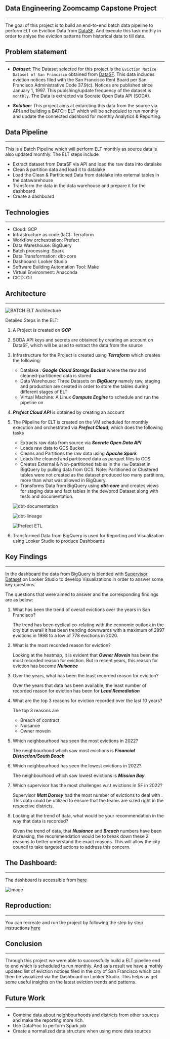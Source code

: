 ## Data Engineering Zoomcamp Capstone Project
---
The goal of this project is to build an end-to-end batch data pipeline to perform ELT on Eviction Data from [DataSF](https://data.sfgov.org/Housing-and-Buildings/Eviction-Notices/5cei-gny5). And execute this task mothly in order to anlyse the eviction patterns from historical data to till date.


## Problem statement
---
* ***Dataset***: 
    The Dataset selected for this project is the `Eviction Notice Dataset of San Francisco` obtained from [DataSF](https://data.sfgov.org/Housing-and-Buildings/Eviction-Notices/5cei-gny5). This data includes eviction notices filed with the San Francisco Rent Board per San Francisco Administrative Code 37.9(c). Notices are published since January 1, 1997. This publshing/update frequency of the dataset is `monthly`. The Data is extracted via Socrate Open Data API (SODA).

* ***Solution***:
    This project aims at extarcting this data from the source via API and building a BATCH ELT which will be scheduled to run monthly and update the connected dashbord for monthly Analytics & Reporting. 


## Data Pipeline 
---
This is a Batch Pipeline which will perform ELT monthly as source data is also updated monthly. The ELT steps include

* Extract dataset from DataSF via API and load the raw data into datalake
* Clean & partition data and load it to datalake 
* Load the Clean & Partitioned Data from datalake into external tables in the datawarehouse
* Transform the data in the data warehouse and prepare it for the dashboard
* Create a dashboard

## Technologies 
---
* Cloud: GCP
* Infrastructure as code (IaC): Terraform
* Workflow orchestration: Prefect
* Data Wareshouse: BigQuery
* Batch processing: Spark
* Data Transformation: dbt-core
* Dashboard: Looker Studio
* Software Building Automation Tool: Make
* Virtual Environment: Anaconda
* CICD: Git

## Architecture
---
![BATCH ELT Architecture](images/architecture.JPG)

Detailed Steps in the ELT:
1. A Project is created on ***GCP*** 
1. SODA API keys and secrets are obtained by creating an account on DataSF, which will be used to extract the data from the source
1. Infrastructure for the Project is created using ***Terraform*** which creates the following:
    * Datalake : ***Google Cloud Storage Bucket*** where the raw and cleaned-partitioned data is stored
    * Data Warehouse: Three Datasets on ***BigQuery*** namely raw, staging and production are created in order to store the tables during different stages of ELT
    * Virtual Machine: A Linux ***Compute Engine*** to schedule and run the pipeline on
1. ***Prefect Cloud API*** is obtained by creating an account
1. The Pilpeline for ELT is created on the VM scheduled for monthly execution and orchestrated via ***Prefect Cloud***; which does the following tasks
    * Extracts raw data from source via ***Socrate Open Data API***
    * Loads raw data to GCS Bucket
    * Cleans and Partitions the raw data using ***Apache Spark***
    * Loads the cleaned and partitoned data as parquet files to GCS
    * Creates External & Non-partitioned tables in the `raw` Dataset in BigQuery by pulling data from GCS. Note: Partitioned or Clustered tables were not created as the dataset produced too many partitions, more than what was allowed in BigQuery. 
    * Transforms Data from BigQuery using ***dbt-core*** and creates views for staging data and fact tables in the dev/prod Dataset along with tests and documentation.
    
    ![dbt-documentation](images/dbt_documentation.JPG)

    ![dbt-lineage](images/dbt_lineage_graph.JPG)

    ![Prefect ETL](images/prefect_flow.JPG)
1. Transformed Data from BigQuery is used for Reporting and Visualization using Looker Studio to produce Dashboards

## Key Findings
---
In the dashboard the data from BigQuery is blended with [Supervisor Dataset](https://data.sfgov.org/Geographic-Locations-and-Boundaries/Supervisor-Districts-2022-/f2zs-jevy/data?no_mobile=true) on Looker Studio to develop Visualizations in order to answer some key questions.


The questions that were aimed to answer and the corresponding findings are as below:

1. What has been the trend of overall evictions over the years in San Francisco?

    The trend has been cyclical co-relating with the economic outlook in the city but overall it has been trending downwards with a maximum of 2897 evictions in 1998 to a low of 778 evictions in 2020.

1. What is the most recorded reason for eviction? 

    Looking at the heatmap, it is evident that ***Owner Movein*** has been the most recorded reason for eviction. But in recent years, this reason for eviction has become ***Nuisance***

1. Over the years, what has been the least recorded reason for eviction?

    Over the years that data has been available, the least number of recorded reason for eviction has been for ***Lead Remediation*** 


1. What are the top 3 reasons for eviction recorded over the last 10 years?
    
    The top 3 reasons are 
    - Breach of contract
    - Nuisance 
    - Owner movein

1. Which neighbourhood has seen the most evictions in 2022?

    The neighbourhood which saw most evictions is ***Financial Distriction/South Beach***

1. Which neighbourhood has seen the lowest evictions in 2022?

    The neighbourhood which saw lowest evictions is ***Mission Bay***. 


1. Which supervisor has the most challenges w.r.t evictions in SF in 2022?
    
    Supervisor ***Matt Dorsey*** had the most number of evictions to deal with . This data could be utilized to ensure that the teams are sized right in the respective districts. 

1. Looking at the trend of data, what would be your recommendation in the way that data is recorded?
    
    Given the trend of data, that ***Nusiance*** and ***Breach*** numbers have been increasing, the recommendation would be to break down these 2 reasons to better understand the exact reasons. This will allow the city council to take targeted actions to address this concern. 


## The Dashboard: 
---
The dashboard is accessible from [here](https://lookerstudio.google.com/reporting/688e19ba-3476-45f2-9dba-94d813bb9328)


![image](images/report.JPG)

## Reproduction:
---
You can recreate and run the project by following the step by step instructions [here](ProjectReplication.md)

## Conclusion
---
Through this project we were able to successfully build a ELT pipeline end to end which is scheduled to run monthly. And as a result we have a mothly updated list of eviction notices filed in the city of San Francisco which can then be visualized via the Dashboard on Looker Studio. This helps us get some useful insights on the latest eviction trends and patterns.


## Future Work
---
- Combine data about neighbourhoods and districts from other sources and make the reporting more rich.
- Use DataProc to perform Spark job
- Create a normalized data structure when using more data sources